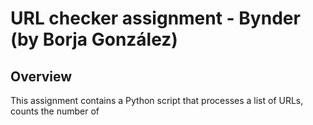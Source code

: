 # URL checker assignment - Bynder (by Borja González)

## Overview 

This assignment contains a Python script that processes a list of URLs, counts the number of <script> tags in each webpage, and stores the results with persistence and error logging. The script is designed to handle thousands of URLs efficiently using multithreading and ensures that the data is saved for easy analysis.

## Project structure

- src/: contains the source code of the project
    > `url_checker.py`: the main Python script.
- data/: stores all data files
    > `urls.txt`: input file containing the list of URLs to process.
    > `results.db`: SQLite database file where results are stored.
    > `results.csv`: CSV file exported from the database for easy analysis.
- logs/: contains log files generated during script execution.
    > `url_checker.log`: log file capturing processing details and errors.
- analysis/: 
   > I'm aware this wasn't a requirement, but I included a simple Jupyter notebook in this folder that illustrates how you'd quickly analyze the results with pandas
- `README.md`: documentation.

## Requirements

- Python 3.x
- Packages: 'requests', 'beautifulsoup4'

## How to run

1. Prepare the URL File:
   - Place your `urls.txt` file in the data/ directory.
   - Ensure that it contains the URLs you want to process, separated by newlines or whitespace.
   - Example content of `urls.txt`:
     https://www.google.com
     https://www.youtube.com
     https://www.github.com

2. Navigate to the src/ directory:
   - Open a terminal and navigate to the src/ directory: `cd url_checker_assignment/src`

3. Run the script: `python3 -m url_checker urls.txt`
   - The script reads `urls.txt` from the data/ directory.
   - Outputs are saved in the data/ and logs/ directories.

4. Optional arguments:
   - --workers: number of concurrent threads (default is 10).
   - --timeout: request timeout in seconds (default is 10).
   - --csv_output: name of the CSV output file (saved in the data/ directory).
   
   Example: `python3 m- url_checker.py urls.txt --workers 20 --timeout 15 --csv_output my_results.csv`

## Features

- Concurrent processing: uses multithreading with ThreadPoolExecutor to process multiple URLs at the same time, improving performance.
- Data persistence: results are stored in a SQLite database (`results.db`) in the data/ directory, which allows the script to resume processing without duplicating efforts.
- CSV export: exports results to a CSV file (`results.csv`) in the data/ directory for easy analysis with Excel or data analysis tools like pandas.
- Error handling and logging: logs detailed processing information and errors to `url_checker.log` in the logs/ directory.
- Resumability: the script checks the database for already processed URLs and skips them, allowing you to stop and resume execution seamlessly.

### Data persistence and resumability

- SQLite database (`results.db`):
  > Stores the URL, the count of <script> tags, and the status (Success or Failed) for each URL.
  > Ensures that each URL is processed only once.
  > Facilitates resuming the script without reprocessing URLs.

- How resumability works:
  > On each run, the script fetches the list of already processed URLs from the database.
  > It compares this list with the URLs in `urls.txt` and processes only the URLs that have not been processed yet.

### Error handling and logging

- Logging:
  > All processing information and errors are logged to logs/url_checker.log.
  > Includes timestamps, log levels, and detailed messages.

- Error handling:
  > The script handles exceptions related to network requests and other issues.
  > If a URL cannot be processed, it logs the error and marks the status as Failed in the database and CSV file.
  > Detailed error messages are available in the log file for troubleshooting (at the same time,the csv file  shows 'Success' or 'Failed' so users can quickly identify which URLs failed).

## Performance considerations

- Multithreading:
  > The script uses ThreadPoolExecutor from the concurrent.futures module to process URLs at the same time.
  > The number of worker threads can be adjusted using the --workers argument.
  > Suitable for handling thousands of URLs efficiently.

- Scalability:
  > While this script is able to process thousands of URLs using multithreading, I am aware that for processing tens or hundreds of thousands of URLs, an asynchronous approach using libraries like asyncio and aiohttp could offer better performance and scalability.
  > Because of the time constraints and the scope of this assignment, I chose to implement multithreading, which provides a good balance between performance and code simplicity.

## Conclusion

This script meets the assignment requirements by:

- Persisting results on disk: results are stored in a SQLite database and exported to a CSV file for easy analysis.
- Allowing the script to be stopped and resumed: the script checks for already processed URLs and skips them, enabling resumability.
- Handling errors: errors are logged, and failed URLs are marked appropriately without stopping the entire process.
- Optimizing performance: thanks to multithreading it processes multiple URLs at the same time, improving speed.
- All the code is contained within a single Python file (`url_checker.py`)